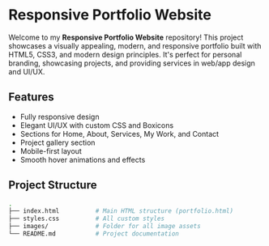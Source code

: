 # Responsive Portfolio Website

Welcome to my **Responsive Portfolio Website** repository! This project showcases a visually appealing, modern, and responsive portfolio built with HTML5, CSS3, and modern design principles. It's perfect for personal branding, showcasing projects, and providing services in web/app design and UI/UX.

## Features

- Fully responsive design
-  Elegant UI/UX with custom CSS and Boxicons
- Sections for Home, About, Services, My Work, and Contact
- Project gallery section
-  Mobile-first layout
- Smooth hover animations and effects

## Project Structure

```bash
.
├── index.html          # Main HTML structure (portfolio.html)
├── styles.css          # All custom styles
├── images/             # Folder for all image assets
└── README.md           # Project documentation
